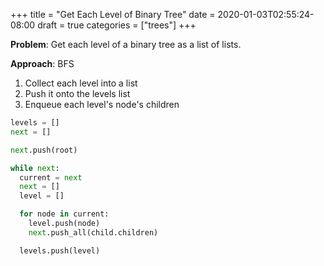 +++
title = "Get Each Level of Binary Tree"
date = 2020-01-03T02:55:24-08:00
draft = true
categories = ["trees"]
+++

**Problem**: Get each level of a binary tree as a list of lists.

**Approach**: BFS

1. Collect each level into a list
2. Push it onto the levels list
3. Enqueue each level's node's children

``` python
levels = []
next = []

next.push(root)

while next:
  current = next
  next = []
  level = []

  for node in current:
    level.push(node)
    next.push_all(child.children)

  levels.push(level)
```
